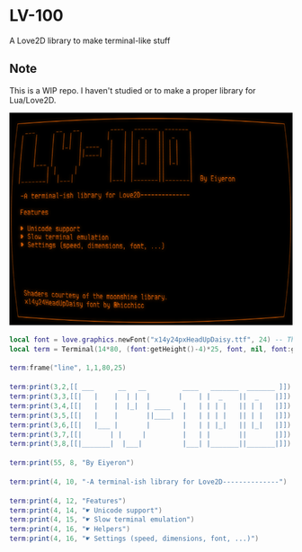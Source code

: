 # LV-100
A Love2D library to make terminal-like stuff

## Note
This is a WIP repo. I haven't studied or to make a proper library for Lua/Love2D.

![Screenshot of the result of the following code](https://raw.githubusercontent.com/Eiyeron/LV-100/master/screenshot.png)

```lua
local font = love.graphics.newFont("x14y24pxHeadUpDaisy.ttf", 24) -- Thanks @hicchicc for the font
local term = Terminal(14*80, (font:getHeight()-4)*25, font, nil, font:getHeight()-4)

term:frame("line", 1,1,80,25)

term:print(3,2,[[ ___      __   __         ____   _______  _______ ]])
term:print(3,3,[[|   |    |  | |  |       |    | |  _    ||  _    |]])
term:print(3,4,[[|   |    |  |_|  | ____   |   | | | |   || | |   |]])
term:print(3,5,[[|   |    |       ||____|  |   | | | |   || | |   |]])
term:print(3,6,[[|   |___ |       |        |   | | |_|   || |_|   |]])
term:print(3,7,[[|       | |     |         |   | |       ||       |]])
term:print(3,8,[[|_______|  |___|          |___| |_______||_______|]])

term:print(55, 8, "By Eiyeron")

term:print(4, 10, "-A terminal-ish library for Love2D--------------")

term:print(4, 12, "Features")
term:print(4, 14, "☛ Unicode support")
term:print(4, 15, "☛ Slow terminal emulation")
term:print(4, 16, "☛ Helpers")
term:print(4, 16, "☛ Settings (speed, dimensions, font, ...)")
```